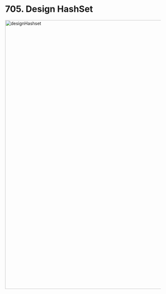 # 705. Design HashSet

<img width="872" alt="designHashset" src="https://github.com/sidsriedu/LeetcodeSolutions/assets/79398876/3ecde91b-d361-4d0f-a546-f2e0282bcc02">
